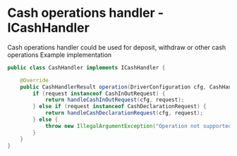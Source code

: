 # Cash operations handler - ICashHandler

Cash operations handler could be used for deposit, withdraw or other cash operations
Example implementation
```java
public class CashHandler implements ICashHandler {

	@Override
	public CashHandlerResult operation(DriverConfiguration cfg, CashHandlerRequest request) {
		if (request instanceof CashInOutRequest) {
			return handleCashInOutRequest(cfg, request);
		} else if (request instanceof CashDeclarationRequest) {
			return handleCashDeclarationRequest(cfg, request);
		} else {
			throw new IllegalArgumentException("Operation not supported");
		}
	}
}
```